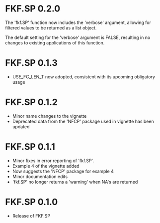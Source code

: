 # FKF.SP 0.2.0

The 'fkf.SP' function now includes the 'verbose' argument, allowing for filtered values to be returned as a list object.

The default setting for the 'verbose' argument is FALSE, resulting in no changes to existing applications of this function.

# FKF.SP 0.1.3

- USE_FC_LEN_T now adopted, consistent with its upcoming obligatory usage

# FKF.SP 0.1.2

- Minor name changes to the vignette
- Deprecated data from the 'NFCP' package used in vignette has been updated

# FKF.SP 0.1.1

- Minor fixes in error reporting of 'fkf.SP'.
- Example 4 of the vignette added
- Now suggests the 'NFCP' package for example 4
- Minor documentation edits
- 'fkf.SP' no longer returns a 'warning' when NA's are returned


# FKF.SP 0.1.0

- Release of FKF.SP
